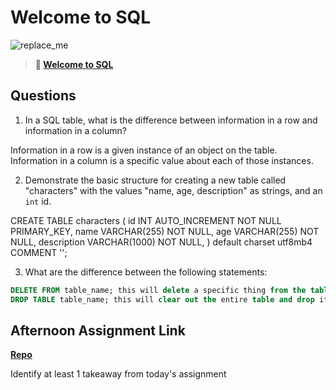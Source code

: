 # Welcome to SQL

![replace_me](https://codeworks.blob.core.windows.net/public/assets/img/illustrations/placeholder.svg)

> **📖 [Welcome to SQL](https://codeworksacademy.com/fs-student-guide/resources/wk11/01-MySQL-GettingStarted)**

## Questions

1. In a SQL table, what is the difference between information in a row and information in a column?

Information in a row is a given instance of an object on the table. Information in a column is a specific value about each of those instances. 

2. Demonstrate the basic structure for creating a new table called "characters" with the values "name, age, description" as strings, and an `int` id.

CREATE TABLE characters (
    id INT AUTO_INCREMENT NOT NULL PRIMARY_KEY,
    name VARCHAR(255) NOT NULL,
    age VARCHAR(255) NOT NULL,
    description VARCHAR(1000) NOT NULL, 
) default charset utf8mb4 COMMENT '';

3. What are the difference between the following statements: 
```sql
DELETE FROM table_name; this will delete a specific thing from the table. 
DROP TABLE table_name; this will clear out the entire table and drop it from the database so it must be recreated. 
```

## Afternoon Assignment Link

**[Repo](https://github.com/IsaacDuff/<ASSIGNMENT_REPO>)**

Identify at least 1 takeaway from today's assignment
